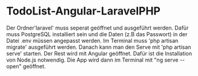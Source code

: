 # TodoList-Angular-LaravelPHP

Der Ordner'laravel' muss seperat geöffnet und ausgeführt werden. 
Dafür muss PostgreSQL installiert sein und die Daten (z.B das Passwort) in der Datei .env müssen angepasst werden.
Im Terminal muss 'php artisan migrate' ausgeführt werden. Danach kann man den Serve mit 'php artisan serve' starten.
Der Rest wird mit Angular geöffnet. Dafür ist die Installation von Node.js notwendig.
Die App wird dann im Terminal mit "ng serve --open" geöffnet.

